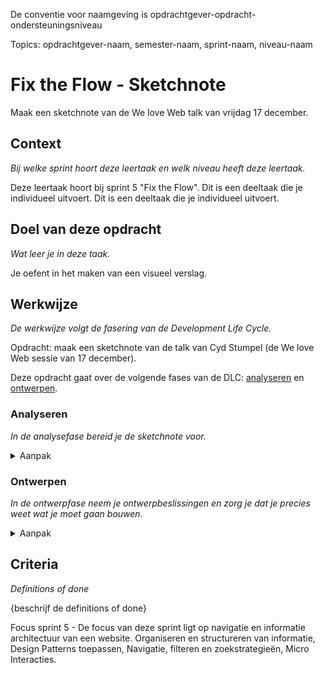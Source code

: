 De conventie voor naamgeving is opdrachtgever-opdracht-ondersteuningsniveau

Topics: opdrachtgever-naam, semester-naam, sprint-naam, niveau-naam

# Fix the Flow - Sketchnote

Maak een sketchnote van de We love Web talk van vrijdag 17 december.

## Context
*Bij welke sprint hoort deze leertaak en welk niveau heeft deze leertaak.*

Deze leertaak hoort bij sprint 5 "Fix the Flow". Dit is een deeltaak die je individueel uitvoert. Dit is een deeltaak die je individueel uitvoert.


## Doel van deze opdracht
*Wat leer je in deze taak.*

Je oefent in het maken van een visueel verslag. 



## Werkwijze
*De werkwijze volgt de fasering van de Development Life Cycle.*

Opdracht: maak een sketchnote van de talk van Cyd Stumpel (de We love Web sessie van 17 december).

Deze opdracht gaat over de volgende fases van de DLC: [analyseren](#analyseren) en [ontwerpen](#ontwerpen).

### Analyseren
*In de analysefase bereid je de sketchnote voor.*

<details>
<summary>Aanpak</summary>

   Voor de talk begint.
   
   Teken het volgende:
1. Een titel (zie hiervoor de oefening tijdens de workshop)
2. Een simpel portretje van de persoon die de talk geeft (zie hiervoor de oefening tijdens de workshop)
3. De datum en tijd
4. Een plan voor je typografie (zie hiervoor de oefening tijdens de workshop)
5. Een plan voor je 'chuncks' met informatie (zie hiervoor de oefening tijdens de workshop)
    


#### Materiaal analysefase

- [Resource](https://example.com)
- [Resource](https://example.com)
- [Resource](https://example.com)

</details>

### Ontwerpen
*In de ontwerpfase neem je ontwerpbeslissingen en zorg je dat je precies weet wat je moet gaan bouwen.*

<details>
<summary>Aanpak</summary>

Tijdens de talk.
    1. Leg in kernwoorden en tekeningen de belangrijkste informatie vast op post-its (of meteen op papier, als je durft).
    
Na de talk.
    2. Werk de sketchnote uit: 
      Pas hierarchie toe dmv: typografie (gebruik bijvoorbeeld verschillende lijndiktes en grootte).
      Gebruik kleur functioneel (maximaal twee kleuren)

#### Materiaal ontwerpfase

- [Resource](https://example.com)
- [Resource](https://example.com)
- [Resource](https://example.com)

</details>


## Criteria
*Definitions of done*

{beschrijf de definitions of done}



Focus sprint 5 - De focus van deze sprint ligt op navigatie en informatie architectuur van een website. Organiseren en structureren van informatie, Design Patterns toepassen, Navigatie, filteren en zoekstrategieën, Micro Interacties.

